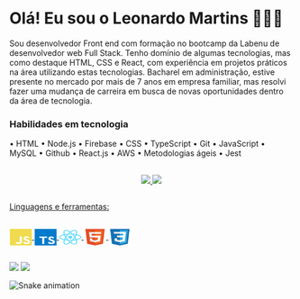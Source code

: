 # Olá! Eu sou o Leonardo Martins 👨🏼‍💻

Sou desenvolvedor Front end com formação no bootcamp da Labenu de desenvolvedor web Full Stack. Tenho domínio de algumas tecnologias, mas como destaque HTML, CSS e React, com experiência em projetos práticos na área utilizando estas tecnologias.
Bacharel em administração, estive presente no mercado por mais de 7 anos em empresa familiar, mas resolvi fazer uma mudança de carreira em busca de novas oportunidades dentro da área de tecnologia.

### Habilidades em tecnologia

• HTML          • Node.js       • Firebase
• CSS           • TypeScript    • Git
• JavaScript    • MySQL         • Github
• React.js      • AWS           • Metodologias ágeis 
• Jest          

##


<div align="center">
  <a href="https://github.com/FernandesMartinsLeonardo">
  <img height="180em" src="https://github-readme-stats.vercel.app/api?username=FernandesMartinsLeonardo&show_icons=true&theme=merko&include_all_commits=true&count_private=true"/>
  <img height="180em" src="https://github-readme-stats.vercel.app/api/top-langs/?username=FernandesMartinsLeonardo&layout=compact&langs_count=7&theme=merko"/>
</div>

  ##

  Linguagens e ferramentas:
 
 <div style="display: inline_block"><br>
  <img align="center" alt="Leonardo-Js" height="30" width="40" src="https://raw.githubusercontent.com/devicons/devicon/master/icons/javascript/javascript-plain.svg">
  <img align="center" alt="Leonardo-Ts" height="30" width="40" src="https://raw.githubusercontent.com/devicons/devicon/master/icons/typescript/typescript-plain.svg">
  <img align="center" alt="Leonardo-React" height="30" width="40" src="https://raw.githubusercontent.com/devicons/devicon/master/icons/react/react-original.svg">
  <img align="center" alt="Leonardo-HTML" height="30" width="40" src="https://raw.githubusercontent.com/devicons/devicon/master/icons/html5/html5-original.svg">
  <img align="center" alt="Leonardo-CSS" height="30" width="40" src="https://raw.githubusercontent.com/devicons/devicon/master/icons/css3/css3-original.svg">
</div>

##
  
<div> 
  <a href = "mailto:fmartins.leonardo@gmail.com"><img src="https://img.shields.io/badge/-Gmail-%23333?style=for-the-badge&logo=gmail&logoColor=white" target="_blank"></a>
  <a href="https://www.linkedin.com/in/fmartinsleonardo/" target="_blank"><img src="https://img.shields.io/badge/-LinkedIn-%230077B5?style=for-the-badge&logo=linkedin&logoColor=white" target="_blank"></a> 
 
  ![Snake animation](https://github.com/FernandesMartinsLeonardo/FernandesMartinsLeonardo/blob/output/github-contribution-grid-snake.svg)
 

 
</div>
